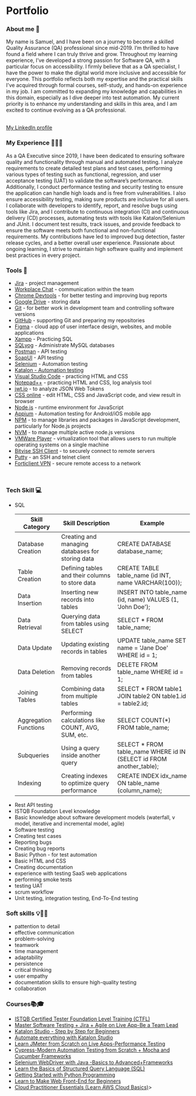 <h1>Portfolio</h1>

<h3>About me 👋</h3>
My name is Samuel, and I have been on a journey to become a skilled Quality Assurance (QA) professional since mid-2019. I’m thrilled to have found a field where I can truly thrive and grow. Throughout my learning experience, I’ve developed a strong passion for Software QA, with a particular focus on accessibility. I firmly believe that as a QA specialist, I have the power to make the digital world more inclusive and accessible for everyone.
This portfolio reflects both my expertise and the practical skills I've acquired through formal courses, self-study, and hands-on experience in my job. I am committed to expanding my knowledge and capabilities in this domain, especially as I dive deeper into test automation. My current priority is to enhance my understanding and skills in this area, and I am excited to continue evolving as a QA professional.
<br><br>
<p><a href="https://www.linkedin.com/in/siregarsamuel/" target="_blank">My LinkedIn profile</a></p>

<h3>My Experience 👩‍💻✨</h3>
As a QA Executive since 2019, I have been dedicated to ensuring software quality and functionality through manual and automated testing. I analyze requirements to create detailed test plans and test cases, performing various types of testing such as functional, regression, and user acceptance testing (UAT) to validate the software’s performance. Additionally, I conduct performance testing and security testing to ensure the application can handle high loads and is free from vulnerabilities. I also ensure accessibility testing, making sure products are inclusive for all users. I collaborate with developers to identify, report, and resolve bugs using tools like Jira, and I contribute to continuous integration (CI) and continuous delivery (CD) processes, automating tests with tools like Katalon/Selenium and JUnit. I document test results, track issues, and provide feedback to ensure the software meets both functional and non-functional requirements. My contributions have led to improved bug detection, faster release cycles, and a better overall user experience. Passionate about ongoing learning, I strive to maintain high software quality and implement best practices in every project.

<h3>Tools 🔧</h3>
<ul>
<li><a href="https://www.atlassian.com/pl/software/jira">Jira</a> - project management</li>
<li><a href="https://www.workplace.com/">Workplace Chat</a> - communication within the team</li>
<li><a href="https://developer.chrome.com/docs/devtools">Chrome Devtools</a> - for better testing and improving bug reports</li>
<li><a href="https://drive.google.com/drive/u/0/home?hl=id-ID">Google Drive</a> - storing data</li>
<li><a href="https://git-scm.com/">Git</a> - for better work in development team and controlling software versions</li>
<li><a href="https://github.com/">GitHub</a> - supporting Git and preparing my repositories</li>
<li><a href="https://www.figma.com/">Figma</a> - cloud app of user interface design, websites, and mobile applications</li>
<li><a href="https://www.apachefriends.org/download.html">Xampp</a> - Practicing SQL</li>
<li><a href="https://sqlyog.en.softonic.com/">SQLyog</a> - Administrate MySQL databases </li>
<li><a href="https://www.postman.com/">Postman</a> - API testing</li>
<li><a href="https://www.soapui.org/">SoapUI</a> - API testing</li>
<li><a href="https://www.selenium.dev/">Selenium</a> - Automation testing</li>
<li><a href="https://katalon.com/">Katalon - Automation testing</li>
<li><a href="https://visualstudio.microsoft.com/">Visual Studio Code</a> - practicing HTML and CSS</li>
<li><a href="https://notepad-plus-plus.org/downloads/">Notepad++</a> - practicing HTML and CSS, log analysis tool</li>
<li><a href="https://jwt.io/">jwt.io<a> - to analyze JSON Web Tokens</li>
<li><a href="https://www.w3schools.com/css/css_editor.asp">CSS online</a> - edit HTML, CSS and JavaScript code, and view result in browser</li>
<li><a href="https://nodejs.org/en">Node.js</a> - runtime environment for JavaScript</li>
<li><a href="https://appium.io/">Appium</a> - Automation testing for Android/iOS mobile app</li>
<li><a href="https://www.npmjs.com/">NPM</a> - to manage libraries and packages in JavaScript development, particularly for Node.js projects</li>
<li><a href="https://github.com/nvm-sh/nvm">NVM</a> - to manage multiple active node.js versions</li>
<li><a href="https://www.vmware.com/">VMWare Player</a> - virtualization tool that allows users to run multiple operating systems on a single machine</li>
<li><a href="https://bitvise.com/ssh-client">Bitvise SSH Client</a> -  to securely connect to remote servers</li>
<li><a href="https://www.putty.org/">Putty</a> - an SSH and telnet client</li>
<li><a href="https://www.fortinet.com/support/product-downloads">Forticlient VPN</a> - secure remote access to a network </li>
</ul>
<br>
<h3>Tech Skill 💻</h3>
<ul><li>SQL</li>
<table>
    <thead>
        <tr>
            <th>Skill Category</th>
            <th>Skill Description</th>
            <th>Example</th>
        </tr>
    </thead>
    <tbody>
        <tr>
            <td>Database Creation</td>
            <td>Creating and managing databases for storing data</td>
            <td>CREATE DATABASE database_name;</td>
        </tr>
        <tr>
            <td>Table Creation</td>
            <td>Defining tables and their columns to store data</td>
            <td>CREATE TABLE table_name (id INT, name VARCHAR(100));</td>
        </tr>
        <tr>
            <td>Data Insertion</td>
            <td>Inserting new records into tables</td>
            <td>INSERT INTO table_name (id, name) VALUES (1, 'John Doe');</td>
        </tr>
        <tr>
            <td>Data Retrieval</td>
            <td>Querying data from tables using SELECT</td>
            <td>SELECT * FROM table_name;</td>
        </tr>
        <tr>
            <td>Data Update</td>
            <td>Updating existing records in tables</td>
            <td>UPDATE table_name SET name = 'Jane Doe' WHERE id = 1;</td>
        </tr>
        <tr>
            <td>Data Deletion</td>
            <td>Removing records from tables</td>
            <td>DELETE FROM table_name WHERE id = 1;</td>
        </tr>
        <tr>
            <td>Joining Tables</td>
            <td>Combining data from multiple tables</td>
            <td>SELECT * FROM table1 JOIN table2 ON table1.id = table2.id;</td>
        </tr>
        <tr>
            <td>Aggregation Functions</td>
            <td>Performing calculations like COUNT, AVG, SUM, etc.</td>
            <td>SELECT COUNT(*) FROM table_name;</td>
        </tr>
        <tr>
            <td>Subqueries</td>
            <td>Using a query inside another query</td>
            <td>SELECT * FROM table_name WHERE id IN (SELECT id FROM another_table);</td>
        </tr>
        <tr>
            <td>Indexing</td>
            <td>Creating indexes to optimize query performance</td>
            <td>CREATE INDEX idx_name ON table_name (column_name);</td>
        </tr>
    </tbody>
</table>


<li>Rest API testing</li>
<li>ISTQB Foundation Level knowledge</li>
<li>Basic knowledge about software development models (waterfall, v model, iterative and incremental model, agile)</li>
<li>Software testing</li>
<li>Creating test cases</li>
<li>Reporting bugs</li>
<li>Creating bug reports</li>
<li>Basic Python - for test automation</li>
<li>Basic HTML and CSS</li>
<li>Creating documentation</li>
<li>experience with testing SaaS web applications</li>
<li>performing smoke tests</li>
<li>testing UAT</li>
<li>scrum workflow</li>
<li>Unit testing, integration testing, End-To-End testing</li>
</ul>

<h3>Soft skills 💡🧠🌱</h3>
<ul>
<li>pattention to detail</li>
<li>effective communication</li>
<li>problem-solving</li>
<li>teamwork</li>
<li>time management</li>
<li>adaptability</li>
<li>persistence</li>
<li>critical thinking</li>
<li>user empathy</li>
<li>documentation skills to ensure high-quality testing</li> 
<li>collaboration</li>
</ul>

<h3>Courses📚🎓</h3>
<ul>
<li><a href="https://www.udemy.com/certificate/UC-FPO6HQ8T/">ISTQB Certified Tester Foundation Level Training (CTFL)</a></li>
<li><a href="https://www.udemy.com/certificate/UC-IQAYFRKL/">Master Software Testing + Jira + Agile on Live App-Be a Team Lead</a></li>
<li><a href="https://www.udemy.com/certificate/UC-SVWHYK6J/">Katalon Studio - Step by Step for Beginners</a></li>
<li><a href="https://www.udemy.com/certificate/UC-U2RKYQOL/">Automate everything with Katalon Studio</a></li>
<li><a href="https://www.udemy.com/certificate/UC-aa84cfe0-8ca9-4811-a100-6a730a5a906c/">Learn JMeter from Scratch on Live Apps-Performance Testing</a></li>
<li><a href="https://www.udemy.com/certificate/UC-b3fa3dbe-db56-40de-a0de-14b90c4cbd13/">Cypress-Modern Automation Testing from Scratch + Mocha and Cucumber Frameworks</a></li>
<li><a href="https://www.udemy.com/certificate/UC-b438a4e0-1d72-4b38-8354-88429767c3fd/">Selenium WebDriver with Java -Basics to Advanced+Frameworks</a></li>
<li><a href="https://www.dicoding.com/certificates/07Z6887NWXQR">Learn the Basics of Structured Query Language (SQL)</a></li>
<li><a href="https://www.dicoding.com/certificates/07Z6W7292ZQR">Getting Started with Python Programming</a></li>
<li><a href="https://www.dicoding.com/certificates/JMZVNG1VNPN9">Learn to Make Web Front-End for Beginners</a></li>
<li><a href="https://www.dicoding.com/certificates/GRX5KNY32Z0M">Cloud Practitioner Essentials (Learn AWS Cloud Basics)</a>></li>
</ul>
